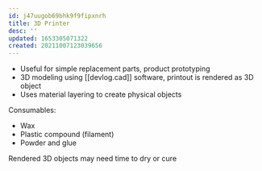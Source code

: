 ```yaml
---
id: j47uugob69bhk9f9fipxnrh
title: 3D Printer
desc: ''
updated: 1653305071322
created: 20211007123039656
---
```


- Useful for simple replacement parts, product prototyping
- 3D modeling using [[devlog.cad]] software, printout is rendered as 3D object
- Uses material layering to create physical objects

Consumables:

- Wax
- Plastic compound (filament)
- Powder and glue

Rendered 3D objects may need time to dry or cure
